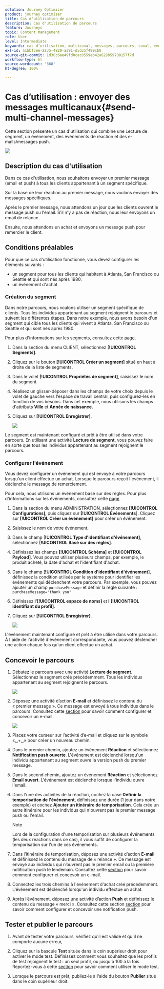 ```yaml
---
solution: Journey Optimizer
product: journey optimizer
title: Cas d'utilisation de parcours
description: Cas d'utilisation de parcours
feature: Journeys
topic: Content Management
role: User
level: Intermediate
keywords: cas d’utilisation, multicanal, messages, parcours, canal, événements, notification push
exl-id: a1bbfcee-2235-4820-a391-d5d35f499cb0
source-git-commit: 1d30c6ae49fd0cac0559eb42a629b59708157f7d
workflow-type: ht
source-wordcount: '868'
ht-degree: 100%

---
```


# Cas d’utilisation : envoyer des messages multicanaux{#send-multi-channel-messages}

Cette section présente un cas d&#39;utilisation qui combine une Lecture de segment, un événement, des événements de réaction et des e-mails/messages push.

![](assets/jo-uc1.png)

## Description du cas d&#39;utilisation

Dans ce cas d&#39;utilisation, nous souhaitons envoyer un premier message (email et push) à tous les clients appartenant à un segment spécifique.

Sur la base de leur réaction au premier message, nous voulons envoyer des messages spécifiques.

Après le premier message, nous attendons un jour que les clients ouvrent le message push ou l&#39;email. S&#39;il n&#39;y a pas de réaction, nous leur envoyons un email de relance.

Ensuite, nous attendons un achat et envoyons un message push pour remercier le client.

## Conditions préalables

Pour que ce cas d&#39;utilisation fonctionne, vous devez configurer les éléments suivants :

* un segment pour tous les clients qui habitent à Atlanta, San Francisco ou Seattle et qui sont nés après 1980.
* un événement d&#39;achat

### Création du segment

Dans notre parcours, nous voulons utiliser un segment spécifique de clients. Tous les individus appartenant au segment rejoignent le parcours et suivent les différentes étapes. Dans notre exemple, nous avons besoin d&#39;un segment qui cible tous les clients qui vivent à Atlanta, San Francisco ou Seattle et qui sont nés après 1980.

Pour plus d&#39;informations sur les segments, consultez cette [page](../segment/about-segments.md).

1. Dans la section du menu CLIENT, sélectionnez **[!UICONTROL Segments]**.

1. Cliquez sur le bouton **[!UICONTROL Créer un segment]** situé en haut à droite de la liste de segments.

1. Dans le volet **[!UICONTROL Propriétés de segment]**, saisissez le nom du segment.

1. Réalisez un glisser-déposer dans les champs de votre choix depuis le volet de gauche vers l&#39;espace de travail central, puis configurez-les en fonction de vos besoins. Dans cet exemple, nous utilisons les champs d&#39;attributs **Ville** et **Année de naissance**.

1. Cliquez sur **[!UICONTROL Enregistrer]**.

   ![](assets/add-attributes.png)

Le segment est maintenant configuré et prêt à être utilisé dans votre parcours. En utilisant une activité **Lecture de segment**, vous pouvez faire en sorte que tous les individus appartenant au segment rejoignent le parcours.

### Configurer l&#39;événement

Vous devez configurer un événement qui est envoyé à votre parcours lorsqu&#39;un client effectue un achat. Lorsque le parcours reçoit l&#39;événement, il déclenche le message de remerciement.

Pour cela, nous utilisons un événement basé sur des règles. Pour plus d&#39;informations sur les événements, consultez cette [page](../event/about-events.md).

1. Dans la section du menu ADMINISTRATION, sélectionnez **[!UICONTROL Configurations]**, puis cliquez sur **[!UICONTROL Événements]**. Cliquez sur **[!UICONTROL Créer un événement]** pour créer un événement.

1. Saisissez le nom de votre événement.

1. Dans le champ **[!UICONTROL Type d&#39;identifiant d&#39;événement]**, sélectionnez **[!UICONTROL Basé sur des règles]**.

1. Définissez les champs **[!UICONTROL Schéma]** et **[!UICONTROL Payload]**. Vous pouvez utiliser plusieurs champs, par exemple, le produit acheté, la date d&#39;achat et l&#39;identifiant d&#39;achat.

1. Dans le champ **[!UICONTROL Condition d&#39;identifiant d&#39;événement]**, définissez la condition utilisée par le système pour identifier les événements qui déclenchent votre parcours. Par exemple, vous pouvez ajouter un champ `purchaseMessage` et définir la règle suivante : `purchaseMessage="thank you"`

1. Définissez l&#39;**[!UICONTROL espace de noms]** et l&#39;**[!UICONTROL identifiant du profil]**.

1. Cliquez sur **[!UICONTROL Enregistrer]**.

   ![](assets/jo-uc2.png)

L&#39;événement maintenant configuré et prêt à être utilisé dans votre parcours. À l&#39;aide de l&#39;activité d&#39;événement correspondante, vous pouvez déclencher une action chaque fois qu&#39;un client effectue un achat.

## Concevoir le parcours

1. Débutez le parcours avec une activité **Lecture de segment**. Sélectionnez le segment créé précédemment. Tous les individus appartenant au segment rejoignent le parcours.

   ![](assets/jo-uc4.png)

1. Déposez une activité d’action **E-mail** et définissez le contenu du « premier message ». Ce message est envoyé à tous individus dans le parcours. Consultez cette [section](../email/create-email.md) pour savoir comment configurer et concevoir un e-mail.

   ![](assets/jo-uc5.png)

1. Placez votre curseur sur l’activité d’e-mail et cliquez sur le symbole «␣+␣» pour créer un nouveau chemin.

1. Dans le premier chemin, ajoutez un événement **Réaction** et sélectionnez **Notification push ouverte**. L&#39;événement est déclenché lorsqu&#39;un individu appartenant au segment ouvre la version push du premier message.

1. Dans le second chemin, ajoutez un événement **Réaction** et sélectionnez **Email ouvert**. L&#39;événement est déclenché lorsque l&#39;individu ouvre l&#39;email.

1. Dans l&#39;une des activités de la réaction, cochez la case **Définir la temporisation de l&#39;événement**, définissez une durée (1 jour dans notre exemple) et cochez **Ajouter un itinéraire de temporisation**. Cela crée un autre itinéraire pour les individus qui n&#39;ouvrent pas le premier message push ou l&#39;email.

   >[!NOTE]
   >
   >Lors de la configuration d&#39;une temporisation sur plusieurs événements (les deux réactions dans ce cas), il vous suffit de configurer la temporisation sur l&#39;un de ces événements.

1. Dans l’itinéraire de temporisation, déposez une activité d’action **E-mail** et définissez le contenu du message de « relance ». Ce message est envoyé aux individus qui n’ouvrent pas le premier email ou la première notification push le lendemain. Consultez cette [section](../email/create-email.md) pour savoir comment configurer et concevoir un e-mail.

1. Connectez les trois chemins à l&#39;événement d&#39;achat créé précédemment. L&#39;événement est déclenché lorsqu&#39;un individu effectue un achat.

1. Après l’événement, déposez une activité d’action **Push** et définissez le contenu du message « merci ». Consultez cette section [section](../push/create-push.md) pour savoir comment configurer et concevoir une notification push.

## Tester et publier le parcours

1. Avant de tester votre parcours, vérifiez qu&#39;il est valide et qu&#39;il ne comporte aucune erreur,

1. Cliquez sur la bascule **Test** située dans le coin supérieur droit pour activer le mode test. Définissez comment vous souhaitez que les profils de test rejoignent le test : un seul profil, ou jusqu&#39;à 100 à la fois. Reportez-vous à cette [section](testing-the-journey.md) pour savoir comment utiliser le mode test.

1. Lorsque le parcours est prêt, publiez-le à l&#39;aide du bouton **Publier** situé dans le coin supérieur droit.
